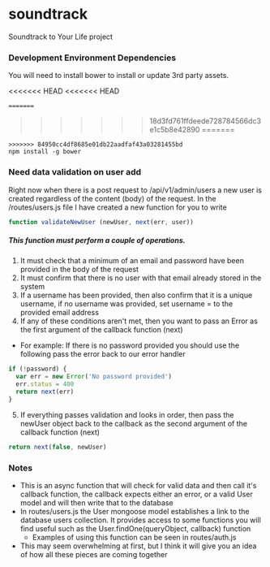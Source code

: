 # soundtrack
Soundtrack to Your Life project

### Development Environment Dependencies

You will need to install bower to install or update 3rd party assets.

<<<<<<< HEAD
<<<<<<< HEAD
```shell
=======
```
>>>>>>> 18d3fd761ffdeede728784566dc3e1c5b8e42890
=======
```
>>>>>>> 84950cc4df8685e01db22aadfaf43a03281455bd
npm install -g bower
```

### Need data validation on user add
Right now when there is a post request to /api/v1/admin/users a new user is created regardless of the content (body) of the request.
In the /routes/users.js file I have created a new function for you to write
```javascript
function validateNewUser (newUser, next(err, user))
```
##### This function must perform a couple of operations.
1.  It must check that a minimum of an email and password have been provided in the body of the request
2.  It must confirm that there is no user with that email already stored in the system
3.  If a username has been provided, then also confirm that it is a unique username, if no username was provided, set username = to the provided email address
4.  If any of these conditions aren't met, then you want to pass an Error as the first argument of the callback function (next)
  - For example: If there is no password provided you should use the following pass the error back to our error handler
```javascript
if (!password) {
  var err = new Error('No password provided')
  err.status = 400
  return next(err)
}
```
5.  If everything passes validation and looks in order, then pass the newUser object back to the callback as the second argument of the callback function (next)
```javascript
return next(false, newUser)
```

### Notes
- This is an async function that will check for valid data and then call it's callback function, the callback expects either an error, or a valid User model and will then write that to the database
- In routes/users.js the User mongoose model establishes a link to the database users collection.  It provides access to some functions you will find useful such as the User.findOne(queryObject, callback) function
  - Examples of using this function can be seen in routes/auth.js
- This may seem overwhelming at first, but I think it will give you an idea of how all these pieces are coming together
